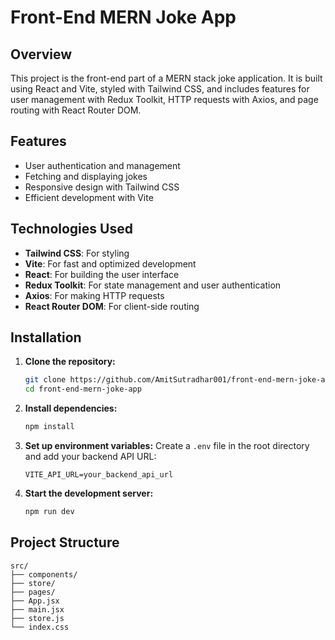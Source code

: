 # Front-End MERN Joke App

## Overview

This project is the front-end part of a MERN stack joke application. It is built using React and Vite, styled with Tailwind CSS, and includes features for user management with Redux Toolkit, HTTP requests with Axios, and page routing with React Router DOM.

## Features

- User authentication and management
- Fetching and displaying jokes
- Responsive design with Tailwind CSS
- Efficient development with Vite

## Technologies Used

- **Tailwind CSS**: For styling
- **Vite**: For fast and optimized development
- **React**: For building the user interface
- **Redux Toolkit**: For state management and user authentication
- **Axios**: For making HTTP requests
- **React Router DOM**: For client-side routing

## Installation

1. **Clone the repository:**
    ```bash
    git clone https://github.com/AmitSutradhar001/front-end-mern-joke-app.git
    cd front-end-mern-joke-app
    ```

2. **Install dependencies:**
    ```bash
    npm install
    ```

3. **Set up environment variables:**
    Create a `.env` file in the root directory and add your backend API URL:
    ```env
    VITE_API_URL=your_backend_api_url
    ```

4. **Start the development server:**
    ```bash
    npm run dev
    ```

## Project Structure

```plaintext
src/
├── components/
├── store/
├── pages/
├── App.jsx
├── main.jsx
├── store.js
└── index.css
